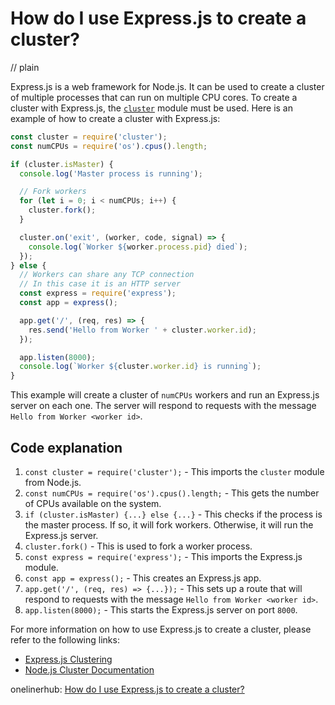 # How do I use Express.js to create a cluster?
// plain

Express.js is a web framework for Node.js. It can be used to create a cluster of multiple processes that can run on multiple CPU cores. To create a cluster with Express.js, the [`cluster`](https://nodejs.org/api/cluster.html) module must be used. Here is an example of how to create a cluster with Express.js:

```javascript
const cluster = require('cluster');
const numCPUs = require('os').cpus().length;

if (cluster.isMaster) {
  console.log('Master process is running');

  // Fork workers
  for (let i = 0; i < numCPUs; i++) {
    cluster.fork();
  }

  cluster.on('exit', (worker, code, signal) => {
    console.log(`Worker ${worker.process.pid} died`);
  });
} else {
  // Workers can share any TCP connection
  // In this case it is an HTTP server
  const express = require('express');
  const app = express();

  app.get('/', (req, res) => {
    res.send('Hello from Worker ' + cluster.worker.id);
  });

  app.listen(8000);
  console.log(`Worker ${cluster.worker.id} is running`);
}
```

This example will create a cluster of `numCPUs` workers and run an Express.js server on each one. The server will respond to requests with the message `Hello from Worker <worker id>`.

## Code explanation


1. `const cluster = require('cluster');` - This imports the `cluster` module from Node.js.
2. `const numCPUs = require('os').cpus().length;` - This gets the number of CPUs available on the system.
3. `if (cluster.isMaster) {...} else {...}` - This checks if the process is the master process. If so, it will fork workers. Otherwise, it will run the Express.js server.
4. `cluster.fork()` - This is used to fork a worker process.
5. `const express = require('express');` - This imports the Express.js module.
6. `const app = express();` - This creates an Express.js app.
7. `app.get('/', (req, res) => {...});` - This sets up a route that will respond to requests with the message `Hello from Worker <worker id>`.
8. `app.listen(8000);` - This starts the Express.js server on port `8000`.

For more information on how to use Express.js to create a cluster, please refer to the following links:

- [Express.js Clustering](https://expressjs.com/en/advanced/clustering.html)
- [Node.js Cluster Documentation](https://nodejs.org/api/cluster.html)

onelinerhub: [How do I use Express.js to create a cluster?](https://onelinerhub.com/expressjs/how-do-i-use-express-js-to-create-a-cluster)